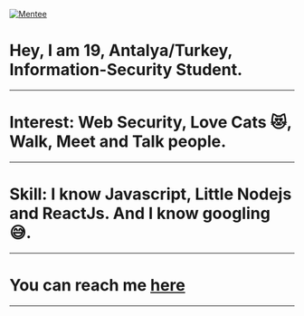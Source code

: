 [![Mentee](https://img.shields.io/badge/Find%20Mentor-I'm%20a%20mentee-blueviolet)](https://findmentor.network/peer/selcuk-tatar)
# Hey, I am 19, Antalya/Turkey, Information-Security Student.
---
# Interest: Web Security, Love Cats 😻, Walk, Meet and Talk people. 
---
# Skill: I know Javascript, Little Nodejs and ReactJs. And I know googling 😅.
---
# You can reach me [here](https://findmentor.network/peer/selcuk-tatar)
---

